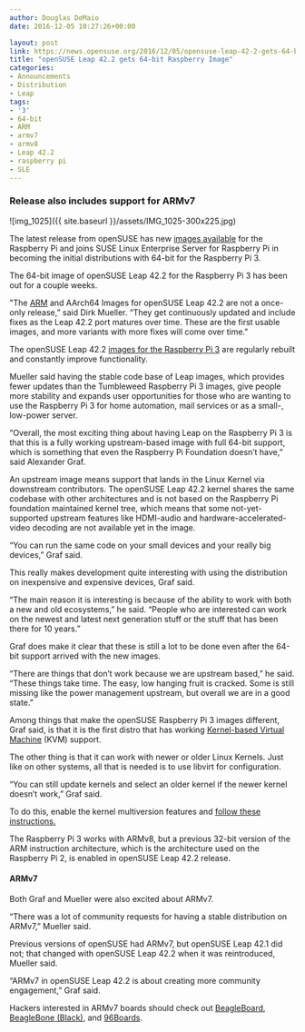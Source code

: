 ```yaml
---
author: Douglas DeMaio
date: 2016-12-05 10:27:26+00:00

layout: post
link: https://news.opensuse.org/2016/12/05/opensuse-leap-42-2-gets-64-bit-raspberry-image/
title: "openSUSE Leap 42.2 gets 64-bit Raspberry Image"
categories:
- Announcements
- Distribution
- Leap
tags:
- '3'
- 64-bit
- ARM
- armv7
- armv8
- Leap 42.2
- raspberry pi
- SLE
---
```



### Release also includes support for ARMv7


![img_1025]({{ site.baseurl }}/assets/IMG_1025-300x225.jpg)

The latest release from openSUSE has new [images available](https://en.opensuse.org/HCL:Raspberry_Pi3) for the Raspberry Pi and joins SUSE Linux Enterprise Server for Raspberry Pi in becoming the initial distributions with 64-bit for the Raspberry Pi 3.

The 64-bit image of openSUSE Leap 42.2 for the Raspberry Pi 3 has been out for a couple weeks.

"The [ARM](https://www.arm.com/) and AArch64 Images for openSUSE Leap 42.2 are not a once-only release,” said Dirk Mueller. “They get continuously updated and include fixes as the Leap 42.2 port matures over time. These are the first usable images, and more variants with more fixes will come over time."

The openSUSE Leap 42.2 [images for the Raspberry Pi 3](https://en.opensuse.org/HCL:Raspberry_Pi3) are regularly rebuilt and constantly improve functionality.

Mueller said having the stable code base of Leap images, which provides fewer updates than the Tumbleweed Raspberry Pi 3 images, give people more stability and expands user opportunities for those who are wanting to use the Raspberry Pi 3 for home automation, mail services or as a small-, low-power server.

<!-- more -->“Overall, the most exciting thing about having Leap on the Raspberry Pi 3 is that this is a fully working upstream-based image with full 64-bit support, which is something that even the Raspberry Pi Foundation doesn’t have,” said Alexander Graf.

An upstream image means support that lands in the Linux Kernel via downstream contributors. The openSUSE Leap 42.2 kernel shares the same codebase with other architectures and is not based on the Raspberry Pi foundation maintained kernel tree, which means that some not-yet-supported upstream features like HDMI-audio and hardware-accelerated-video decoding are not available yet in the image.

“You can run the same code on your small devices and your really big devices,” Graf said.

This really makes development quite interesting with using the distribution on inexpensive and expensive devices, Graf said.

“The main reason it is interesting is because of the ability to work with both a new and old ecosystems,” he said. “People who are interested can work on the newest and latest next generation stuff or the stuff that has been there for 10 years.”

Graf does make it clear that these is still a lot to be done even after the 64-bit support arrived with the new images.

“There are things that don’t work because we are upstream based,” he said. “These things take time. The easy, low hanging fruit is cracked. Some is still missing like the power management upstream, but overall we are in a good state.”

Among things that make the openSUSE Raspberry Pi 3 images different, Graf said, is that it is the first distro that has working [Kernel-based Virtual Machine](http://www.linux-kvm.org/page/Main_Page) (KVM) support.

The other thing is that it can work with newer or older Linux Kernels. Just like on other systems, all that is needed is to use libvirt for configuration.

“You can still update kernels and select an older kernel if the newer kernel doesn’t work,” Graf said.

To do this, enable the kernel multiversion features and [follow these instructions.](https://en.opensuse.org/SDB:Keep_multiple_kernel_versions#Enable_the_multiversion_kernel_feature)

The Raspberry Pi 3 works with ARMv8, but a previous 32-bit version of the ARM instruction architecture, which is the architecture used on the Raspberry Pi 2, is enabled in openSUSE Leap 42.2 release.


#### ARMv7


Both Graf and Mueller were also excited about ARMv7.

“There was a lot of community requests for having a stable distribution on ARMv7,” Mueller said.

Previous versions of openSUSE had ARMv7, but openSUSE Leap 42.1 did not; that changed with openSUSE Leap 42.2 when it was reintroduced, Mueller said.

“ARMv7 in openSUSE Leap 42.2 is about creating more community engagement,” Graf said.

Hackers interested in ARMv7 boards should check out [BeagleBoard](http://beagleboard.org/bone), [BeagleBone (Black)](https://beagleboard.org/black), and [96Boards](http://www.96boards.org/).		

